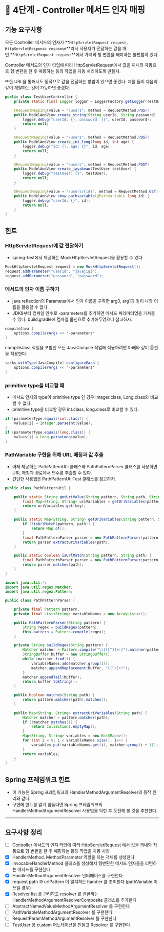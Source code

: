 # **🚀 4단계 - Controller 메서드 인자 매핑**

## 기능 요구사항

모든 Controller 메서드의 인자가 **`HttpServletRequest request, HttpServletResponse response`**라서 사용자가 전달하는 값을 매번 **`HttpServletRequest request`**에서 가져와 형 변환을 해야하는 불편함이 있다.

Controller 메서드의 인자 타입에 따라 HttpServletRequest에서 값을 꺼내와 자동으로 형 변환을 한 후 매핑하는 등의 작업을 자동 처리하도록 만들자.

또한 URL을 통해서도 동적으로 값을 전달하는 방법이 있으면 좋겠다. 예를 들어 다음과 같이 개발하는 것이 가능하면 좋겠다.

```java
public class TestUserController {
    private static final Logger logger = LoggerFactory.getLogger(TestUsersController.class);

    @RequestMapping(value = "/users", method = RequestMethod.POST)
    public ModelAndView create_string(String userId, String password) {
        logger.debug("userId: {}, password: {}", userId, password);
        return null;
    }

    @RequestMapping(value = "/users", method = RequestMethod.POST)
    public ModelAndView create_int_long(long id, int age) {
        logger.debug("id: {}, age: {}", id, age);
        return null;
    }

    @RequestMapping(value = "/users", method = RequestMethod.POST)
    public ModelAndView create_javabean(TestUser testUser) {
        logger.debug("testUser: {}", testUser);
        return null;
    }

    @RequestMapping(value = "/users/{id}", method = RequestMethod.GET)
    public ModelAndView show_pathvariable(@PathVariable long id) {
        logger.debug("userId: {}", id);
        return null;
    }
}

```

## 힌트

### **HttpServletRequest에 값 전달하기**

- spring-test에서 제공하는 MockHttpServletRequest을 활용할 수 있다.

```java
MockHttpServletRequest request = new MockHttpServletRequest();
request.addParameter("userId", "javajigi");
request.addParameter("password", "password");
```

### **메서드의 인자 이름 구하기**

- java reflection의 Parameter에서 인자 이름을 구하면 arg0, arg1과 같이 나와 이름을 활용할 수 없다.
- JDK8부터 컴파일 인수로 -parameters를 추가하면 메서드 파라미터명을 가져올 수 있다. build.gradle에 컴파일 옵션으로 추가해두었으니 참고하자.

```java
compileJava {
    options.compilerArgs << '-parameters'
}

```

compileJava 작업을 포함한 모든 JavaCompile 작업에 적용하려면 아래와 같이 옵션을 적용한다.

```java
tasks.withType(JavaCompile).configureEach {
    options.compilerArgs << '-parameters'
}

```

### **primitive type을 비교할 때**

- 메서드 인자의 type이 primitive type 인 경우 Integer.class, Long.class와 비교할 수 없다.
- primitive type을 비교할 경우 int.class, long.class로 비교할 수 있다.

```java
if (parameterType.equals(int.class)) {
    values[i] = Integer.parseInt(value);
}
if (parameterType.equals(long.class)) {
    values[i] = Long.parseLong(value);
}

```

### **PathVariable 구현을 위해 URL 매칭과 값 추출**

- 아래 제공하는 PathPatternUtil 클래스와 PathPatternParser 클래스를 사용하면 URL 매칭과 경로에서 변수를 추출할 수 있다.
- 간단한 사용법은 PathPatternUtilTest 클래스를 참고하자.

```java
public class PathPatternUtil {

    public static String getUriValue(String pattern, String path, String key) {
        final Map<String, String> uriVariables = getUriVariables(pattern, path);
        return uriVariables.get(key);
    }

    public static Map<String, String> getUriVariables(String pattern, String path) {
        if (!isUrlMatch(pattern, path)) {
            return Map.of();
        }
        final PathPatternParser parser = new PathPatternParser(pattern);
        return parser.extractUriVariables(path);
    }

    public static boolean isUrlMatch(String pattern, String path) {
        final PathPatternParser parser = new PathPatternParser(pattern);
        return parser.matches(path);
    }
}

```

```java
import java.util.*;
import java.util.regex.Matcher;
import java.util.regex.Pattern;

public class PathPatternParser {

    private final Pattern pattern;
    private final List<String> variableNames = new ArrayList<>();

    public PathPatternParser(String pattern) {
        String regex = buildRegex(pattern);
        this.pattern = Pattern.compile(regex);
    }

    private String buildRegex(String pattern) {
        Matcher matcher = Pattern.compile("\\{([^}]+)}").matcher(pattern);
        StringBuffer buffer = new StringBuffer();
        while (matcher.find()) {
            variableNames.add(matcher.group(1));
            matcher.appendReplacement(buffer, "([^/]+)");
        }
        matcher.appendTail(buffer);
        return buffer.toString();
    }

    public boolean matches(String path) {
        return pattern.matcher(path).matches();
    }

    public Map<String, String> extractUriVariables(String path) {
        Matcher matcher = pattern.matcher(path);
        if (!matcher.matches()) {
            return Collections.emptyMap();
        }
        Map<String, String> variables = new HashMap<>();
        for (int i = 0; i < variableNames.size(); i++) {
            variables.put(variableNames.get(i), matcher.group(i + 1));
        }
        return variables;
    }
}

```

## **Spring 프레임워크 힌트**

- 이 기능은 Spring 프레임워크의 HandlerMethodArgumentResolver의 동작 원리와 같다.
- 구현에 힌트를 얻기 힘들다면 Spring 프레임워크의 HandlerMethodArgumentResolver 사용법을 익힌 후 도전해 볼 것을 추천한다.

---
## 요구사항 정리
- [ ]  Controller 메서드의 인자 타입에 따라 HttpServletRequest 에서 값을 꺼내와 자동으로 형 변환을 한 후 매핑하는 등의 작업을 자동 처리
  - [x] HandlerMethod, MethodParameter 역할을 하는 객체를 생성한다
  - [x] InvocableHandlerMethod 클래스를 생성해서 형변환한 메서드 인자들을 리턴하는 메서드를 구현한다
  - [x] HandlerMethodArgumentResolver 인터페이스를 구현한다
  - [x] request path 과 urlPattern 이 일치하는 handler 를 조회한다 (pathVariable 이 쓰일 경우)
  - [x] Resolver list 를 관리하고 resolver 를 반환하는 HandlerMethodArgumentResolverComposite 클래스를 추가한다 
  - [ ] AbstractNamedValueMethodArgumentResolver 를 구현한다 
  - [ ] PathVariableMethodArgumentResolver 를 구현한다
  - [ ] RequestParamMethodArgumentResolver 를 구현한다
  - [ ] TestUser 용 custom 어노테이션을 만들고 Resolver 를 구현한다
